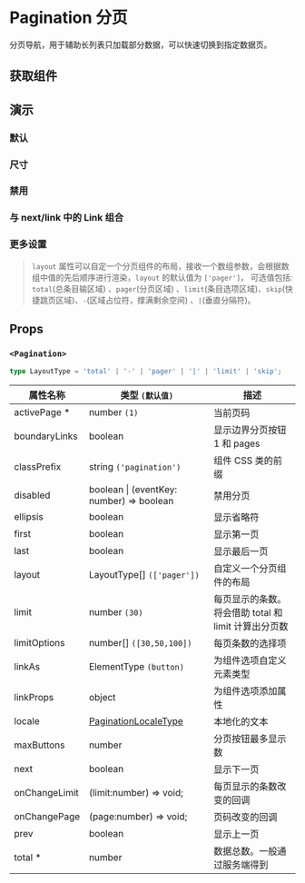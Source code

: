 # Pagination 分页

分页导航，用于辅助长列表只加载部分数据，可以快速切换到指定数据页。

## 获取组件

<!--{include:(components/pagination/fragments/import.md)}-->

## 演示

### 默认

<!--{include:`basic.md`}-->

### 尺寸

<!--{include:`size.md`}-->

### 禁用

<!--{include:`disabled.md`}-->

### 与 next/link 中的 Link 组合

<!--{include:`with-router.md`}-->

### 更多设置

> `layout` 属性可以自定一个分页组件的布局，接收一个数组参数，会根据数组中值的先后顺序进行渲染，`layout` 的默认值为 `['pager']`， 可选值包括: `total`(总条目输区域) 、`pager`(分页区域) 、`limit`(条目选项区域)、`skip`(快捷跳页区域)、`-`(区域占位符，撑满剩余空间) 、`|`(垂直分隔符)。

<!--{include:`advanced.md`}-->

## Props

### `<Pagination>`

```ts
type LayoutType = 'total' | '-' | 'pager' | '|' | 'limit' | 'skip';
```

| 属性名称      | 类型 `(默认值)`                                    | 描述                                                 |
| ------------- | -------------------------------------------------- | ---------------------------------------------------- |
| activePage \* | number `(1)`                                       | 当前页码                                             |
| boundaryLinks | boolean                                            | 显示边界分页按钮 1 和 pages                          |
| classPrefix   | string `('pagination')`                            | 组件 CSS 类的前缀                                    |
| disabled      | boolean &#124; (eventKey: number) => boolean       | 禁用分页                                             |
| ellipsis      | boolean                                            | 显示省略符                                           |
| first         | boolean                                            | 显示第一页                                           |
| last          | boolean                                            | 显示最后一页                                         |
| layout        | LayoutType[] `(['pager'])`                         | 自定义一个分页组件的布局                             |
| limit         | number `(30)`                                      | 每页显示的条数。将会借助 total 和 limit 计算出分页数 |
| limitOptions  | number[] `([30,50,100])`                           | 每页条数的选择项                                     |
| linkAs        | ElementType `(button)`                             | 为组件选项自定义元素类型                             |
| linkProps     | object                                             | 为组件选项添加属性                                   |
| locale        | [PaginationLocaleType](/zh/guide/i18n/#pagination) | 本地化的文本                                         |
| maxButtons    | number                                             | 分页按钮最多显示数                                   |
| next          | boolean                                            | 显示下一页                                           |
| onChangeLimit | (limit:number) => void;                            | 每页显示的条数改变的回调                             |
| onChangePage  | (page:number) => void;                             | 页码改变的回调                                       |
| prev          | boolean                                            | 显示上一页                                           |
| total \*      | number                                             | 数据总数。一般通过服务端得到                         |
